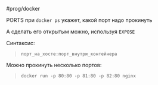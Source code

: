 #prog/docker 

PORTS при `docker ps` укажет, какой порт надо прокинуть

А сделать его открытым можно, используя `EXPOSE`

Синтаксис: 
> `порт_на_хосте:порт_внутри_контейнера`

Можно прокинуть несколько портов:
> `docker run -p 80:80 -p 81:80 -p 82:80 nginx`
